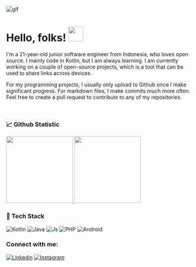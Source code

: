 ![gif](https://64.media.tumblr.com/b52ee81bd5d19dd3f2b70c3421dbd674/tumblr_p9yqzrd7v31wqfvrxo1_500.gifv)

# Hello, folks! <img src="https://raw.githubusercontent.com/MartinHeinz/MartinHeinz/master/wave.gif" width="40px" height="40px" />
I'm a 21-year-old junior software engineer from Indonesia, who loves open source. I mainly code in Kotlin, but I am always learning. I am currently working on a couple of open-source projects, which is a tool that can be used to share links across devices.

For my programming projects, I usually only upload to Github once I make significant progress. For markdown files, I make commits much more often. Feel free to create a pull request to contribute to any of my repositories.

<br>

### &#x1f4c8; Github Statistic
<p align="left">
<a href="https://github.com/dhandyjoe">
  <img height="180em" src="https://github-readme-stats-eight-theta.vercel.app/api?username=dhandyjoe&show_icons=true&theme=algolia&include_all_commits=true&count_private=true"/>
  <img height="180em" src="https://github-readme-stats-eight-theta.vercel.app/api/top-langs/?username=dhandyjoe&layout=compact&langs_count=8&theme=algolia"/>
</a>
</p>


### 🔧 Tech Stack
![Kotlin](https://img.shields.io/badge/-Kotlin-181717?style=for-the-badge&logo=Kotlin)
![Java](https://img.shields.io/badge/-Java-181717?style=for-the-badge&logo=Java)
![Js](https://img.shields.io/badge/-Javascript-181717?style=for-the-badge&logo=Javascript)
![PHP](https://img.shields.io/badge/-PHP-181717?style=for-the-badge&logo=PHP)
![Android](https://img.shields.io/badge/-Android-181717?style=for-the-badge&logo=Android)

### Connect with me:

[![Linkedin](https://img.shields.io/badge/-LinkedIn-blue?style=flat-circle&logo=LinkedIn&logoColor=white&link=https://www.linkedin.com/in/dhandy-joe/)](https://www.linkedin.com/in/dhandyjoenathan/)
[![Instagram](https://img.shields.io/badge/-Instagram-red?style=flat-circle&logo=Instagram&logoColor=white&link=https://www.instagram.com/dhandyjoenathan/)](https://www.instagram.com/dhandyjoenathan/)
